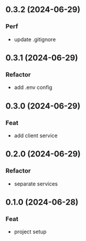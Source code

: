 ## 0.3.2 (2024-06-29)

### Perf

- update .gitignore

## 0.3.1 (2024-06-29)

### Refactor

- add .env config

## 0.3.0 (2024-06-29)

### Feat

- add client service

## 0.2.0 (2024-06-29)

### Refactor

- separate services

## 0.1.0 (2024-06-28)

### Feat

- project setup

